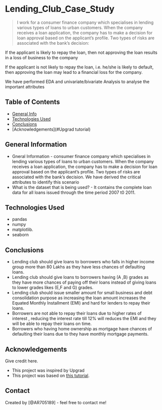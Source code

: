 # Lending_Club_Case_Study
> I work for a consumer finance company which specialises in lending various types of loans to urban customers. When the company receives a loan application, the company has to make a decision for loan approval based on the applicant’s profile. Two types of risks are associated with the bank’s decision:

If the applicant is likely to repay the loan, then not approving the loan results in a loss of business to the company

If the applicant is not likely to repay the loan, i.e. he/she is likely to default, then approving the loan may lead to a financial loss for the company.

We have performed EDA and univariate/bivariate Analysis to analyse the important attributes


## Table of Contents
* [General Info](#general-information)
* [Technologies Used](#python)
* [Conclusions](#conclusions)
* [Acknowledgements](#Upgrad tutorial)

<!-- You can include any other section that is pertinent to your problem -->

## General Information
- Gneral Information - consumer finance company which specialises in lending various types of loans to urban customers. When the company receives a loan application, the company has to make a decision for loan approval based on the applicant’s profile. Two types of risks are associated with the bank’s decision. We have derived the critical attributes to identify this scenario
- What is the dataset that is being used? -  It contains the complete loan data for all loans issued through the time period 2007 t0 2011.

## Technologies Used
- pandas 
- numpy 
- matplotlib.
- seaborn

## Conclusions
- Lending club should give loans to borrowers who falls in higher income group more than 80 Lakhs as they have less chances of defaulting loans.
- Lending club should give loans to borrowers having (A ,B) grades as they have more chances of paying off their
loans instead of giving loans to lower grades likes (E,F and G) grades.
- Lending club should issue smaller amount for small business and debt consolidation purpose as increasing the loan amount increases the Equated Monthly Installment (EMI) and hard for lenders to repay their loans.
- Borrowers are not able to repay their loans due to higher rates of interest , reducing the interest rate till 12% will reduces the EMI and they will be able to repay their loans on time.
- Borrowers who having home ownership as mortgage have chances of defaulting their loans due to they have
monthly mortgage payments.



## Acknowledgements
Give credit here.
- This project was inspired by Upgrad
- This project was based on [this tutorial](https://learn.upgrad.com/course/5811/segment/53276/316332/957998/4783501).


## Contact
Created by [@AR705189] - feel free to contact me!



